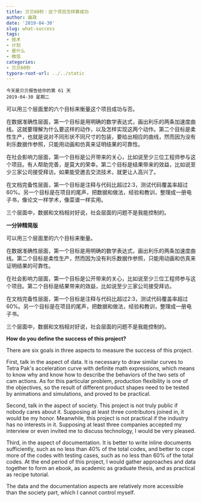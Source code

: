 ```yaml
---
title: 贝贝60秒：这个项目怎样算成功
author: 曲政
date: '2019-04-30'
slug: what-success
tags:
- 技术
- 计划
- 是什么
- 微信
categories:
- 贝贝60秒
typora-root-url: ../../static
---
```


```
今天是贝贝报告给你的第 61 天
2019-04-30 星期二
```

可以用三个层面里的六个目标来衡量这个项目成功与否。

在数据准确性层面，第一个目标是用明确的数学表达式，画出利乐的两条加速度曲线。这就要理解为什么要这样的动作，以及怎样实现这两个动作。第二个目标是柔性生产，也就是说对不同形状不同尺寸的包装，要给出相应的曲线，然而因为没有利乐数据作参照，只能用动画和仿真来证明结果的可靠性。

在社会影响力层面，第一个目标是公开带来的关心，比如说至少三位工程师参与这个项目。有人帮助完善，是莫大的荣幸。第二个目标是结果带来的效益，比如说至少三家公司接受拜访。如果能受邀去交流技术，就更让人高兴了。

在文档完备性层面，第一个目标是注释与代码比超过2:3，测试代码覆盖率超过 60%。另一个目标是在项目的尾声，把数据和做法，经验和教训，整理成一册电子书，像论文一样学术，像菜谱一样实用。

三个层面中，数据和文档相对好说，社会层面的问题不是我能控制的。

**一分钟精简版**

可以用三个层面里的六个目标来衡量。

在数据准确性层面，第一个目标是用明确的数学表达式，画出利乐的两条加速度曲线。第二个目标是柔性生产，然而因为没有利乐数据作参照，只能用动画和仿真来证明结果的可靠性。

在社会影响力层面，第一个目标是公开带来的关心，比如说至少三位工程师参与这个项目。第二个目标是结果带来的效益，比如说至少三家公司接受拜访。

在文档完备性层面，第一个目标是注释与代码比超过2:3，测试代码覆盖率超过 60%。另一个目标是在项目的尾声，把数据和做法，经验和教训，整理成一册电子书。

三个层面中，数据和文档相对好说，社会层面的问题不是我能控制的。



**How do you define the success of this project?**

There are six goals in three aspects to measure the success of this project.

First, talk in the aspect of data. It is necessary to draw similar curves to  Tetra Pak's acceleration curve with definite math expressions, which  means to know why and know how to describe the behaviors of the two sets of cam actions. As for this particular problem, production flexibility  is one of the objectives, so the result of different product shapes need to be tested by animations and simulations, and proved to be practical.

Second, talk in the aspect of society. This project is not truly public if  nobody cares about it. Supposing at least three contributors joined in,  it would be my honor. Meanwhile, this project is not practical if the  industry has no interests in it. Supposing at least three companies  accepted my interview or even invited me to discuss technology, I would  be very pleased.

Third, in the aspect of documentation. It is better to write inline documents  sufficiently, such as no less than 40% of the total codes, and better to cope more of the codes with testing cases, such as no less than 60% of  the total codes. At the end period of this project, I would gather  approaches and data together to form an ebook, as academic as graduate  thesis, and as practical as recipe tutorial.

The data and the documentation aspects are relatively more accessible than the society part, which I cannot control myself.